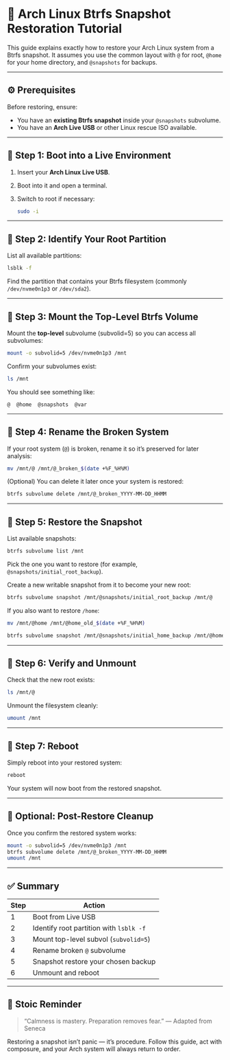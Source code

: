 # 🧭 Arch Linux Btrfs Snapshot Restoration Tutorial

This guide explains exactly how to restore your Arch Linux system from a Btrfs snapshot. It assumes you use the common layout with `@` for root, `@home` for your home directory, and `@snapshots` for backups.

---

## ⚙️ Prerequisites

Before restoring, ensure:

* You have an **existing Btrfs snapshot** inside your `@snapshots` subvolume.
* You have an **Arch Live USB** or other Linux rescue ISO available.

---

## 🧩 Step 1: Boot into a Live Environment

1. Insert your **Arch Linux Live USB**.
2. Boot into it and open a terminal.
3. Switch to root if necessary:

   ```bash
   sudo -i
   ```

---

## 🧭 Step 2: Identify Your Root Partition

List all available partitions:

```bash
lsblk -f
```

Find the partition that contains your Btrfs filesystem (commonly `/dev/nvme0n1p3` or `/dev/sda2`).

---

## 📂 Step 3: Mount the Top-Level Btrfs Volume

Mount the **top-level** subvolume (subvolid=5) so you can access all subvolumes:

```bash
mount -o subvolid=5 /dev/nvme0n1p3 /mnt
```

Confirm your subvolumes exist:

```bash
ls /mnt
```

You should see something like:

```
@  @home  @snapshots  @var
```

---

## 🔄 Step 4: Rename the Broken System

If your root system (`@`) is broken, rename it so it’s preserved for later analysis:

```bash
mv /mnt/@ /mnt/@_broken_$(date +%F_%H%M)
```

(Optional) You can delete it later once your system is restored:

```bash
btrfs subvolume delete /mnt/@_broken_YYYY-MM-DD_HHMM
```

---

## 💾 Step 5: Restore the Snapshot

List available snapshots:

```bash
btrfs subvolume list /mnt
```

Pick the one you want to restore (for example, `@snapshots/initial_root_backup`).

Create a new writable snapshot from it to become your new root:

```bash
btrfs subvolume snapshot /mnt/@snapshots/initial_root_backup /mnt/@
```

If you also want to restore `/home`:

```bash
mv /mnt/@home /mnt/@home_old_$(date +%F_%H%M)

btrfs subvolume snapshot /mnt/@snapshots/initial_home_backup /mnt/@home
```

---

## 🧹 Step 6: Verify and Unmount

Check that the new root exists:

```bash
ls /mnt/@
```

Unmount the filesystem cleanly:

```bash
umount /mnt
```

---

## 🚀 Step 7: Reboot

Simply reboot into your restored system:

```bash
reboot
```

Your system will now boot from the restored snapshot.

---

## 🧰 Optional: Post-Restore Cleanup

Once you confirm the restored system works:

```bash
mount -o subvolid=5 /dev/nvme0n1p3 /mnt
btrfs subvolume delete /mnt/@_broken_YYYY-MM-DD_HHMM
umount /mnt
```

---

## ✅ Summary

| Step | Action                                  |
| ---- | --------------------------------------- |
| 1    | Boot from Live USB                      |
| 2    | Identify root partition with `lsblk -f` |
| 3    | Mount top-level subvol (`subvolid=5`)   |
| 4    | Rename broken `@` subvolume             |
| 5    | Snapshot restore your chosen backup     |
| 6    | Unmount and reboot                      |

---

## 💭 Stoic Reminder

> “Calmness is mastery. Preparation removes fear.”
> — Adapted from Seneca

Restoring a snapshot isn’t panic — it’s procedure.
Follow this guide, act with composure, and your Arch system will always return to order.
